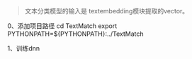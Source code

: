 > 文本分类模型的输入是 textembedding模块提取的vector。

0、添加项目路径
cd TextMatch
export PYTHONPATH=${PYTHONPATH}:../TextMatch

1、训练dnn


